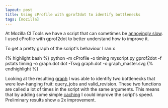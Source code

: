 ```yaml
---
layout: post
title: Using cProfile with gprof2dot to identify bottlenecks
tags: [mozilla]
---
```


At Mozilla CI Tools we have a script that can sometimes be [annoyingly slow](https://github.com/armenzg/mozilla_ci_tools/issues/200). I used cProfile with gprof2dot to better understand how to improve it.

To get a pretty graph of the script's behaviour I ran:x

{% highlight bash %}
python -m cProfile -o timing myscript.py
gprof2dot -f pstats timing -o graph.dot
dot -Tsvg graph.dot -o graph_master.svg
{% endhighlight %}

Looking at the resulting [graph](/images/graph_master.png) I was able to identify two bottlenecks that were low-hanging fruit: query_jobs and valid_revision. These two functions are called a lot of times in the script with the same arguments. This means that by adding some simple [caching](https://github.com/armenzg/mozilla_ci_tools/pull/221/files) I could improve the script's speed. Preliminary results show a 2x improvement.
